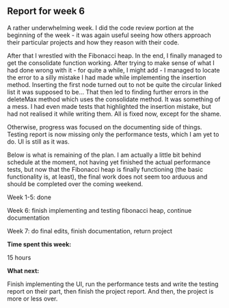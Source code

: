 ## Report for week 6

A rather underwhelming week. I did the code review portion at the beginning of the week - it was again useful seeing how others approach their particular projects and how they reason with their code.

After that I wrestled with the Fibonacci heap. In the end, I finally managed to get the consolidate function working. After trying to make sense of what I had done wrong with it - for quite a while, I might add - I managed to locate the error to a silly mistake I had made while implementing the insertion method. Inserting the first node turned out to not be quite the circular linked list it was supposed to be... That then led to finding further errors in the deleteMax method which uses the consolidate method. It was something of a mess. I had even made tests that highlighted the insertion mistake, but had not realised it while writing them. All is fixed now, except for the shame.

Otherwise, progress was focused on the documenting side of things. Testing report is now missing only the performance tests, which I am yet to do. UI is still as it was.

Below is what is remaining of the plan. I am actually a little bit behind schedule at the moment, not having yet finished the actual performance tests, but now that the Fibonacci heap is finally functioning (the basic functionality is, at least), the final work does not seem too arduous and should be completed over the coming weekend.

Week 1-5: done

Week 6: finish implementing and testing fibonacci heap, continue documentation

Week 7: do final edits, finish documentation, return project

__Time spent this week:__

15 hours

__What next:__

Finish implementing the UI, run the performance tests and write the testing report on their part, then finish the project report. And then, the project is more or less over.
